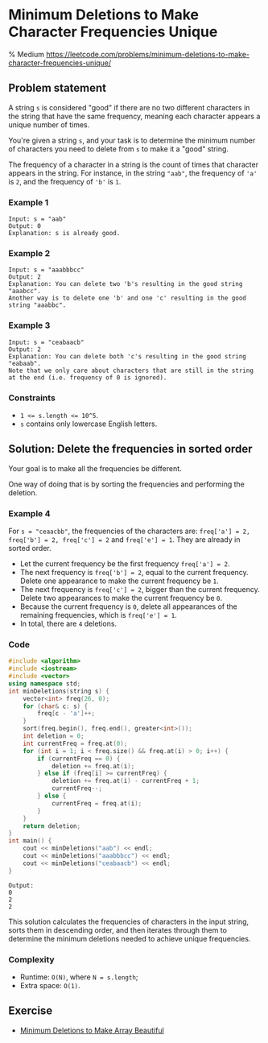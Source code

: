 # Minimum Deletions to Make Character Frequencies Unique
% Medium https://leetcode.com/problems/minimum-deletions-to-make-character-frequencies-unique/
## Problem statement

A string `s` is considered "good" if there are no two different characters in the string that have the same frequency, meaning each character appears a unique number of times.

You're given a string `s`, and your task is to determine the minimum number of characters you need to delete from `s` to make it a "good" string.

The frequency of a character in a string is the count of times that character appears in the string. For instance, in the string `"aab"`, the frequency of `'a'` is `2`, and the frequency of `'b'` is `1`.

### Example 1
```text
Input: s = "aab"
Output: 0
Explanation: s is already good.
```

### Example 2
```text
Input: s = "aaabbbcc"
Output: 2
Explanation: You can delete two 'b's resulting in the good string "aaabcc".
Another way is to delete one 'b' and one 'c' resulting in the good string "aaabbc".
```

### Example 3
```text
Input: s = "ceabaacb"
Output: 2
Explanation: You can delete both 'c's resulting in the good string "eabaab".
Note that we only care about characters that are still in the string at the end (i.e. frequency of 0 is ignored).
``` 

### Constraints

* `1 <= s.length <= 10^5`.
* `s` contains only lowercase English letters.

## Solution: Delete the frequencies in sorted order
Your goal is to make all the frequencies be different.

One way of doing that is by sorting the frequencies and performing the deletion.

### Example 4
For `s = "ceaacbb"`, the frequencies of the characters are: `freq['a'] = 2, freq['b'] = 2, freq['c'] = 2` and `freq['e'] = 1`. They are already in sorted order.

* Let the current frequency be the first frequency `freq['a'] = 2`.
* The next frequency is `freq['b'] = 2`, equal to the current frequency. Delete one appearance to make the current frequency be `1`.
* The next frequency is `freq['c'] = 2`, bigger than the current frequency. Delete two appearances to make the current frequency be `0`.
* Because the current frequency is `0`, delete all appearances of the remaining frequencies, which is `freq['e'] = 1`.
* In total, there are `4` deletions.

### Code
```cpp
#include <algorithm>
#include <iostream>
#include <vector>
using namespace std;
int minDeletions(string s) {
    vector<int> freq(26, 0);
    for (char& c: s) {
        freq[c - 'a']++;
    }
    sort(freq.begin(), freq.end(), greater<int>());
    int deletion = 0;
    int currentFreq = freq.at(0);
    for (int i = 1; i < freq.size() && freq.at(i) > 0; i++) {
        if (currentFreq == 0) {
            deletion += freq.at(i);
        } else if (freq[i] >= currentFreq) {
            deletion += freq.at(i) - currentFreq + 1;
            currentFreq--;
        } else {
            currentFreq = freq.at(i);
        }
    }
    return deletion;
}
int main() {
    cout << minDeletions("aab") << endl;
    cout << minDeletions("aaabbbcc") << endl;
    cout << minDeletions("ceabaacb") << endl;
}
```
```text
Output:
0
2
2
```

This solution calculates the frequencies of characters in the input string, sorts them in descending order, and then iterates through them to determine the minimum deletions needed to achieve unique frequencies. 

### Complexity

* Runtime: `O(N)`, where `N = s.length`;
* Extra space: `O(1)`.

## Exercise
- [Minimum Deletions to Make Array Beautiful](https://leetcode.com/problems/minimum-deletions-to-make-array-beautiful/)